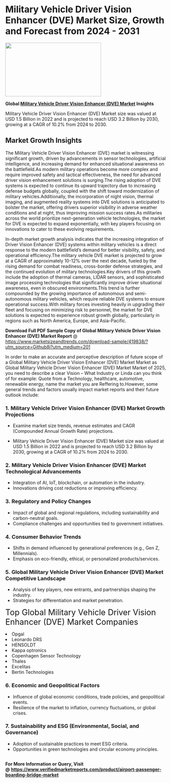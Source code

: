 <H1>Military Vehicle Driver Vision Enhancer (DVE) Market Size, Growth and Forecast from 2024 - 2031</H1><img class="aligncenter size-medium wp-image-584254" src="https://thirdeyenews.in/wp-content/uploads/2024/09/Global-Market-Research-300x168.jpeg" alt="" width="300" height="168" /><p><strong>Global&nbsp;<a href="https://www.marketsizeandtrends.com/download-sample/419838/?utm_source=Github8j?utm_medium=201">Military Vehicle Driver Vision Enhancer (DVE) Market</a> Insights</strong></p><p>Military Vehicle Driver Vision Enhancer (DVE) Market size was valued at USD 1.5 Billion in 2022 and is projected to reach USD 3.2 Billion by 2030, growing at a CAGR of 10.2% from 2024 to 2030.</p><p><h2>Market Growth Insights</h2> <p>The Military Vehicle Driver Vision Enhancer (DVE) market is witnessing significant growth, driven by advancements in sensor technologies, artificial intelligence, and increasing demand for enhanced situational awareness on the battlefield.As modern military operations become more complex and require improved safety and tactical effectiveness, the need for advanced driver vision enhancement solutions is surging.The rising adoption of DVE systems is expected to continue its upward trajectory due to increasing defense budgets globally, coupled with the shift toward modernization of military vehicles.Additionally, the incorporation of night vision, thermal imaging, and augmented reality systems into DVE solutions is anticipated to bolster the market, offering drivers superior visibility in adverse weather conditions and at night, thus improving mission success rates.As militaries across the world prioritize next-generation vehicle technologies, the market for DVE is expected to expand exponentially, with key players focusing on innovations to cater to these evolving requirements.</p> <p>In-depth market growth analysis indicates that the increasing integration of Driver Vision Enhancer (DVE) systems within military vehicles is a direct response to the modern battlefield’s demand for better visibility, safety, and operational efficiency.The military vehicle DVE market is projected to grow at a CAGR of approximately 10-12% over the next decade, fueled by the rising demand for combat readiness, cross-border defense strategies, and the continued evolution of military technologies.Key drivers of this growth include the adoption of thermal cameras, LIDAR sensors, and sophisticated image processing technologies that significantly improve driver situational awareness, even in obscured environments.This trend is further compounded by the growing importance of autonomous and semi-autonomous military vehicles, which require reliable DVE systems to ensure operational success.With military forces investing heavily in upgrading their fleet and focusing on minimizing risk to personnel, the market for DVE solutions is expected to experience robust growth globally, particularly in regions such as North America, Europe, and Asia-Pacific.</p> <p><span class=""><strong>Download Full PDF Sample Copy of Global Military Vehicle Driver Vision Enhancer (DVE) Market Report</strong> @ <a href="https://www.marketsizeandtrends.com/download-sample/419838/?utm_source=Github8j?utm_medium=201" target="_blank">https://www.marketsizeandtrends.com/download-sample/419838/?utm_source=Github8j?utm_medium=201</a></span></p><p>In order to make an accurate and perceptive description of future scope of a Global&nbsp;Military Vehicle Driver Vision Enhancer (DVE) Market Market as Global&nbsp;Military Vehicle Driver Vision Enhancer (DVE) Market Market of 2025, you need to describe a clear Vision &ndash; What Industry or Linda can you think of for example: Quote from a Technology, healthcare, automotive, renewable energy, name the market you are Reffering to.However, some general trends and factors usually impact market reports and their future outlook include:</p><h3>1.&nbsp;<strong>Military Vehicle Driver Vision Enhancer (DVE) Market Growth Projections</strong></h3><ul><li>Examine market size trends, revenue estimates and CAGR (Compounded Annual Growth Rate) projections.</li><li><p>Military Vehicle Driver Vision Enhancer (DVE) Market size was valued at USD 1.5 Billion in 2022 and is projected to reach USD 3.2 Billion by 2030, growing at a CAGR of 10.2% from 2024 to 2030.</p></li></ul><h3>2.&nbsp;<strong>Military Vehicle Driver Vision Enhancer (DVE) Market Technological Advancements</strong></h3><ul><li>Integration of AI, IoT, blockchain, or automation in the industry.</li><li>Innovations driving cost reductions or improving efficiency.</li></ul><h3>3.&nbsp;<strong>Regulatory and Policy Changes</strong></h3><ul><li>Impact of global and regional regulations, including sustainability and carbon-neutral goals.</li><li>Compliance challenges and opportunities tied to government initiatives.</li></ul><h3>4.&nbsp;<strong>Consumer Behavior Trends</strong></h3><ul><li>Shifts in demand influenced by generational preferences (e.g., Gen Z, Millennials).</li><li>Emphasis on eco-friendly, ethical, or personalized products/services.</li></ul><h3>5.&nbsp;<strong>Global Military Vehicle Driver Vision Enhancer (DVE) Market Competitive Landscape</strong></h3><ul><li>Analysis of key players, new entrants, and partnerships shaping the industry.</li><li>Strategies for differentiation and market penetration.</li></ul><p data-pm-slice="1 1 []"><span style="color: inherit; font-family: inherit; font-size: 25px;">Top Global Military Vehicle Driver Vision Enhancer (DVE) Market Companies</span></p><div class="" data-test-id=""><p><li>Opgal</li><li> Leonardo DRS</li><li> HENSOLDT</li><li> Kappa optronics</li><li> Copenhagen Sensor Technology</li><li> Thales</li><li> Excelitas</li><li> Bertin Technologies</li></p></div><h3>6.&nbsp;<strong>Economic and Geopolitical Factors</strong></h3><ul><li>Influence of global economic conditions, trade policies, and geopolitical events.</li><li>Resilience of the market to inflation, currency fluctuations, or global crises.</li></ul><h3>7.&nbsp;<strong>Sustainability and ESG (Environmental, Social, and Governance)</strong></h3><ul><li>Adoption of sustainable practices to meet ESG criteria.</li><li>Opportunities in green technologies and circular economy principles.</li></ul><h2><strong style="font-size: 14px;">For More Information or Query, Visit @&nbsp;</strong><a style="background-color: #ffffff; font-size: 14px;" href="https://www.marketsizeandtrends.com/report/military-vehicle-driver-vision-enhancer-dve-market/" target="_blank">https://www.verifiedmarketreports.com/product/airport-passenger-boarding-bridge-market</a></h2>